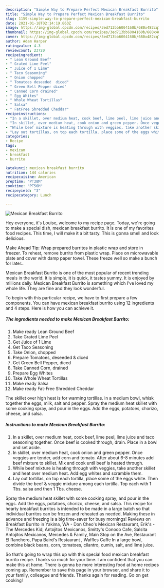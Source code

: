 ```yaml
---
description: "Simple Way to Prepare Perfect Mexican Breakfast Burrito"
title: "Simple Way to Prepare Perfect Mexican Breakfast Burrito"
slug: 1159-simple-way-to-prepare-perfect-mexican-breakfast-burrito
date: 2021-01-18T02:14:19.863Z
image: https://img-global.cpcdn.com/recipes/3ed713bb6004160b/680x482cq70/mexican-breakfast-burrito-recipe-main-photo.jpg
thumbnail: https://img-global.cpcdn.com/recipes/3ed713bb6004160b/680x482cq70/mexican-breakfast-burrito-recipe-main-photo.jpg
cover: https://img-global.cpcdn.com/recipes/3ed713bb6004160b/680x482cq70/mexican-breakfast-burrito-recipe-main-photo.jpg
author: Adam Harper
ratingvalue: 4.3
reviewcount: 23720
recipeingredient:
- " Lean Ground Beef"
- " Grated Lime Peel"
- " Juice of 1 Lime"
- " Taco Seasoning"
- " Onion chopped"
- " Tomatoes deseeded  diced"
- " Green Bell Pepper diced"
- " Canned Corn drained"
- " Egg Whites"
- " Whole Wheat Tortillas"
- " Salsa"
- " FatFree Shredded Cheddar"
recipeinstructions:
- "In a skillet, over medium heat, cook beef, lime peel, lime juice and taco seasoning together. Once beef is cooked through, drain. Place in a bowl and set aside."
- "In skillet, over medium heat, cook onion and green pepper. Once veggies are tender, add corn and tomato. After about 6-8 minutes add beef mixture to skillet. Mix and cook until beef is heated through."
- "While beef mixture is heating through with veggies, take another skillet and heat over medium heat. Add egg whites and scramble them."
- "Lay out tortillas, on top each tortilla, place some of the eggs white. Then divide the beef &amp; veggie mixture among each tortilla. Top each with 1 Tbs. salsa and then 1 Tbs. cheese."
categories:
- Recipe
tags:
- mexican
- breakfast
- burrito

katakunci: mexican breakfast burrito 
nutrition: 144 calories
recipecuisine: American
preptime: "PT38M"
cooktime: "PT56M"
recipeyield: "3"
recipecategory: Lunch

---
```



![Mexican Breakfast Burrito](https://img-global.cpcdn.com/recipes/3ed713bb6004160b/680x482cq70/mexican-breakfast-burrito-recipe-main-photo.jpg)

Hey everyone, it's Louise, welcome to my recipe page. Today, we're going to make a special dish, mexican breakfast burrito. It is one of my favorites food recipes. This time, I will make it a bit tasty. This is gonna smell and look delicious.

Make Ahead Tip: Wrap prepared burritos in plastic wrap and store in freezer. To reheat, remove burrito from plastic wrap. Place on microwavable plate and cover with damp paper towel. These freeze well so make a bunch for later..

Mexican Breakfast Burrito is one of the most popular of recent trending meals in the world. It is simple, it is quick, it tastes yummy. It is enjoyed by millions daily. Mexican Breakfast Burrito is something which I've loved my whole life. They are fine and they look wonderful.


To begin with this particular recipe, we have to first prepare a few components. You can have mexican breakfast burrito using 12 ingredients and 4 steps. Here is how you can achieve it.

<!--inarticleads1-->

##### The ingredients needed to make Mexican Breakfast Burrito:

1. Make ready  Lean Ground Beef
1. Take  Grated Lime Peel
1. Get  Juice of 1 Lime
1. Get  Taco Seasoning
1. Take  Onion, chopped
1. Prepare  Tomatoes, deseeded &amp; diced
1. Get  Green Bell Pepper, diced
1. Take  Canned Corn, drained
1. Prepare  Egg Whites
1. Take  Whole Wheat Tortillas
1. Make ready  Salsa
1. Make ready  Fat-Free Shredded Cheddar


The skillet over high heat is for warming tortillas. In a medium bowl, whisk together the eggs, milk, salt and pepper. Spray the medium heat skillet with some cooking spray, and pour in the eggs. Add the eggs, potatoes, chorizo, cheese, and salsa. 

<!--inarticleads2-->

##### Instructions to make Mexican Breakfast Burrito:

1. In a skillet, over medium heat, cook beef, lime peel, lime juice and taco seasoning together. Once beef is cooked through, drain. Place in a bowl and set aside.
1. In skillet, over medium heat, cook onion and green pepper. Once veggies are tender, add corn and tomato. After about 6-8 minutes add beef mixture to skillet. Mix and cook until beef is heated through.
1. While beef mixture is heating through with veggies, take another skillet and heat over medium heat. Add egg whites and scramble them.
1. Lay out tortillas, on top each tortilla, place some of the eggs white. Then divide the beef &amp; veggie mixture among each tortilla. Top each with 1 Tbs. salsa and then 1 Tbs. cheese.


Spray the medium heat skillet with some cooking spray, and pour in the eggs. Add the eggs, potatoes, chorizo, cheese, and salsa. This recipe for hearty breakfast burritos is intended to be made in a large batch so that individual burritos can be frozen and reheated as needed. Making these in advance and freezing is a big time-saver for busy mornings! Reviews on Breakfast Burrito in Yakima, WA - Don Cheo&#39;s Mexican Restaurant, Erik&#39;s - The Mercedes Kid, Antojitos Mexicanos, Smitty&#39;s Conoco Cafe, Salsita Antojitos Mexicanos, Mercedes &amp; Family, Main Stop on the Ave, Restaurant El Ranchero, Papa Baird&#39;s Restaurant , Waffles Caffe In a large bowl, combine black beans, corn, tomatoes, cilantro, cumin, salt, and lime juice. 

So that's going to wrap this up with this special food mexican breakfast burrito recipe. Thanks so much for your time. I am confident that you can make this at home. There is gonna be more interesting food at home recipes coming up. Remember to save this page in your browser, and share it to your family, colleague and friends. Thanks again for reading. Go on get cooking!
